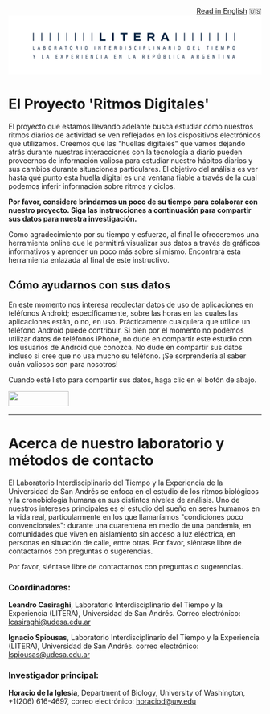<div style="text-align: right"><a href="https://spiousas.github.io/DigitalRhythmsProject">Read in English</a> 🇺🇸 </div>

<div style="text-align: center"><img src="./images/LITERA-Tagline-Color.jpg" width = 1000> </div>

# El Proyecto 'Ritmos Digitales'

El proyecto que estamos llevando adelante busca estudiar cómo nuestros ritmos diarios de actividad se ven reflejados en los dispositivos electrónicos que utilizamos. Creemos que las "huellas digitales" que vamos dejando atrás durante nuestras interacciones con la tecnología a diario pueden proveernos de información valiosa para estudiar nuestro hábitos diarios y sus cambios durante situaciones particulares. El objetivo del análisis es ver hasta qué punto esta huella digital es una ventana fiable a través de la cual podemos inferir información sobre ritmos y ciclos.

**Por favor, considere brindarnos un poco de su tiempo para colaborar con nuestro proyecto. Siga las instrucciones a continuación para compartir sus datos para nuestra investigación.**

Como agradecimiento por su tiempo y esfuerzo, al final le ofreceremos una herramienta online que le permitirá visualizar sus datos a través de gráficos informativos y aprender un poco más sobre sí mismo. Encontrará esta herramienta enlazada al final de este instructivo.

## Cómo ayudarnos con sus datos

En este momento nos interesa recolectar datos de uso de aplicaciones en teléfonos Android; específicamente, sobre las horas en las cuales las aplicaciones están, o no, en uso. Prácticamente cualquiera que utilice un teléfono Android puede contribuir. Si bien por el momento no podemos utilizar datos de teléfonos iPhone, no dude en compartir este estudio con los usuarios de Android que conozca.
No dude en compartir sus datos incluso si cree que no usa mucho su teléfono. ¡Se sorprendería al saber cuán valiosos son para nosotros!

Cuando esté listo para compartir sus datos, haga clic en el botón de abajo.

[<img src="https://user-images.githubusercontent.com/42762378/101787108-bd8e1980-3b24-11eb-93db-17a75fb16952.png" height="30" width="120">](https://spiousas.github.io/DigitalRhythmsProject/es/1_android_landing_page_es)

<hr>

# Acerca de nuestro laboratorio y métodos de contacto

El Laboratorio Interdisciplinario del Tiempo y la Experiencia de la Universidad de San Andrés se enfoca en el estudio de los ritmos biológicos y la cronobiología humana en sus distintos niveles de análisis. Uno de nuestros intereses principales es el estudio del sueño en seres humanos en la vida real, particularmente en los que llamaríamos "condiciones poco convencionales": durante una cuarentena en medio de una pandemia, en comunidades que viven en aislamiento sin acceso a luz eléctrica, en personas en situación de calle, entre otras.
Por favor, siéntase libre de contactarnos con preguntas o sugerencias.

Por favor, siéntase libre de contactarnos con preguntas o sugerencias.

### Coordinadores:

**Leandro Casiraghi**, Laboratorio Interdisciplinario del Tiempo y la Experiencia (LITERA), Universidad de San Andrés.
Correo electrónico: <a href="mailto:lcasiraghi@udesa.edu.ar">lcasiraghi@udesa.edu.ar</a>

**Ignacio Spiousas**, Laboratorio Interdisciplinario del Tiempo y la Experiencia (LITERA), Universidad de San Andrés.
correo electrónico: <a href="mailto:lspiousas@udesa.edu.ar">lspiousas@udesa.edu.ar</a>

### Investigador principal:

**Horacio de la Iglesia**, Department of Biology, University of Washington, +1(206) 616-4697,
correo electrónico: <a href="mailto:horaciod@uw.edu">horaciod@uw.edu</a>

